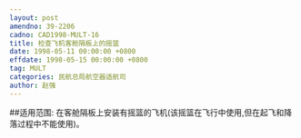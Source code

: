 ```yaml
---
layout: post
amendno: 39-2206
cadno: CAD1998-MULT-16
title: 检查飞机客舱隔板上的摇篮
date: 1998-05-11 00:00:00 +0800
effdate: 1998-05-15 00:00:00 +0800
tag: MULT
categories: 民航总局航空器适航司
author: 赵强
---
```


##适用范围:
在客舱隔板上安装有摇篮的飞机(该摇篮在飞行中使用,但在起飞和降落过程中不能使用)。

